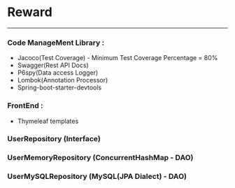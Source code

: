 # Reward

---
### Code ManageMent Library :
  - Jacoco(Test Coverage) - Minimum Test Coverage Percentage = 80%
  - Swagger(Rest API Docs)
  - P6spy(Data access Logger)
  - Lombok(Annotation Processor)
  - Spring-boot-starter-devtools
### FrontEnd :
  - Thymeleaf templates
### UserRepository (Interface)

### UserMemoryRepository (ConcurrentHashMap - DAO)

### UserMySQLRepository (MySQL(JPA Dialect) - DAO)
